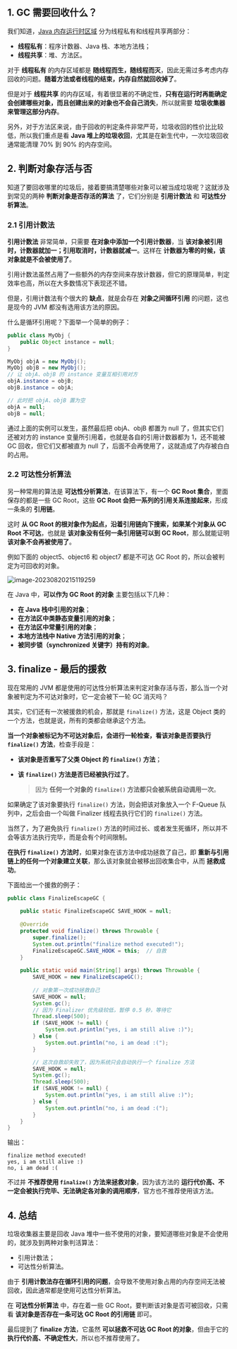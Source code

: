 

## 1. GC 需要回收什么？

我们知道，[Java 内存运行时区域](https://aruni.me/studynotes/java/jvm/memory_manager/%E8%BF%90%E8%A1%8C%E6%97%B6%E6%95%B0%E6%8D%AE%E5%8C%BA%E5%9F%9F.html) 分为线程私有和线程共享两部分：

- **线程私有**：程序计数器、Java 栈、本地方法栈；
- **线程共享**：堆、方法区。

对于 **线程私有** 的内存区域都是 **随线程而生，随线程而灭**，因此无需过多考虑内存回收的问题。**随着方法或者线程的结束，内存自然就回收掉了**。

但是对于 **线程共享** 的内存区域，有着很显著的不确定性，**只有在运行时再能确定会创建哪些对象，而且创建出来的对象也不会自己消失**，所以就需要 **垃圾收集器来管理这部分内存**。

另外，对于方法区来说，由于回收的判定条件非常严苛，垃圾收回的性价比比较低，所以我们重点是看 **Java 堆上的垃圾收回**，尤其是在新生代中，一次垃圾回收通常能清理 70% 到 90% 的内存空间。

## 2. 判断对象存活与否

知道了要回收哪里的垃圾后，接着要搞清楚哪些对象可以被当成垃圾呢？这就涉及到常见的两种 **判断对象是否存活的算法** 了，它们分别是 **引用计数法** 和 **可达性分析算法**。

### 2.1 引用计数法

**引用计数法** 非常简单，只需要 **在对象中添加一个引用计数器**，当 **该对象被引用时，计数器就加一；引用取消时，计数器就减一**。这样在 **计数器为零的时候，该对象就是不会被使用了**。

引用计数法虽然占用了一些额外的内存空间来存放计数器，但它的原理简单，判定效率也高，所以在大多数情况下表现还不错。

但是，引用计数法有个很大的 **缺点**，就是会存在 **对象之间循环引用** 的问题，这也是现今的 JVM 都没有选用该方法的原因。

什么是循环引用呢？下面举一个简单的例子：

```java
public class MyObj {
    public Object instance = null;
}

MyObj objA = new MyObj();
MyObj objB = new MyObj();
// 让 objA、objB 的 instance 变量互相引用对方
objA.instance = objB;
objB.instance = objA;

// 此时把 objA、objB 置为空
objA = null;
objB = null;
```

通过上面的实例可以发生，虽然最后把 objA、objB 都置为 null 了，但其实它们还被对方的 instance 变量所引用着，也就是各自的引用计数器都为 1，还不能被 GC 回收，但它们又都被直为 null 了，后面不会再使用了，这就造成了内存被白白的占用。

### 2.2 可达性分析算法

另一种常用的算法是 **可达性分析算法**，在该算法下，有一个 **GC Root 集合**，里面保存的都是一些 GC Root，这些 **GC Root 会把一系列的引用关系连接起来**，形成一条条的 **引用链**。

这时 **从 GC Root 的根对象作为起点，沿着引用链向下搜索，如果某个对象从 GC Root 不可达**，也就是 **该对象没有任何一条引用链可以到 GC Root**，那么就能证明 **该对象不会再被使用了**。

例如下面的 object5、object6 和 object7 都是不可达 GC Root 的，所以会被判定为可回收的对象。

![image-20230820215119259](https://run-notes.oss-cn-beijing.aliyuncs.com/notes/202308202151421.png)

在 Java 中，**可以作为 GC Root 的对象** 主要包括以下几种：

- **在 Java 栈中引用的对象**；
- **在方法区中类静态变量引用的对象**；
- **在方法区中常量引用的对象**；
- **本地方法栈中 Native 方法引用的对象**；
- **被同步锁（synchronized 关键字）持有的对象**。

## 3. finalize - 最后的援救

现在常用的 JVM 都是使用的可达性分析算法来判定对象存活与否，那么当一个对象被判定为不可达对象时，它一定会被下一轮 GC 消灭吗？

其实，它们还有一次被援救的机会，那就是 `finalize()` 方法，这是 Object 类的一个方法，也就是说，所有的类都会继承这个方法。

**当一个对象被标记为不可达对象后，会进行一轮检查，看该对象是否要执行 `finalize()` 方法**，检查手段是：

- **该对象是否重写了父类 Object 的 `finalize()` 方法**；

- **该 `finalize()` 方法是否已经被执行过了**。

  > 因为 **任何一个对象的 `finalize()` 方法都只会被系统自动调用一次**。

如果确定了该对象要执行 `finalize()` 方法，则会把该对象放入一个 F-Queue 队列中，之后会由一个叫做 Finalizer 线程去执行它们的 `finalize()` 方法。

当然了，为了避免执行 `finalize()` 方法的时间过长、或者发生死循环，所以并不会等该方法执行完毕，而是会有个时间限制。

**在执行 `finalize()` 方法时**，如果对象在该方法中成功拯救了自己，即 **重新与引用链上的任何一个对象建立关联**，那么该对象就会被移出回收集合中，从而 **拯救成功**。

下面给出一个援救的例子：

```java
public class FinalizeEscapeGC {
  
    public static FinalizeEscapeGC SAVE_HOOK = null;
  
    @Override
    protected void finalize() throws Throwable {
        super.finalize();
        System.out.println("finalize method executed!");
        FinalizeEscapeGC.SAVE_HOOK = this;	// 自救
    }
  
	public static void main(String[] args) throws Throwable {
        SAVE_HOOK = new FinalizeEscapeGC();
    
        // 对象第一次成功拯救自己
        SAVE_HOOK = null;
        System.gc();
        // 因为 Finalizer 优先级较低，暂停 0.5 秒，等待它
        Thread.sleep(500);
        if (SAVE_HOOK != null) {
        	System.out.println("yes, i am still alive :)");
        } else {
        	System.out.println("no, i am dead :(");
        }

        // 这次自救却失败了，因为系统只会自动执行一个 finalize 方法
        SAVE_HOOK = null;
        System.gc();
        Thread.sleep(500);
        if (SAVE_HOOK != null) {
        	System.out.println("yes, i am still alive :)");
        } else {
        	System.out.println("no, i am dead :(");
        }
	}
}
```

输出：

```text
finalize method executed!
yes, i am still alive :)
no, i am dead :(
```

不过并 **不推荐使用 `finalize()` 方法来拯救对象**，因为该方法的 **运行代价高、不一定会被执行完毕、无法确定各对象的调用顺序**，官方也不推荐使用该方法。

## 4. 总结

垃圾收集器主要是回收 Java 堆中一些不使用的对象，要知道哪些对象是不会使用的，就涉及到两种对象判活算法：

- 引用计数法；
- 可达性分析算法。

由于 **引用计数法存在循环引用的问题**，会导致不使用对象占用的内存空间无法被回收，因此通常都是使用可达性分析算法。

在 **可达性分析算法** 中，存在着一些 GC Root，要判断该对象是否可被回收，只需看 **该对象是否存在一条可达 GC Root 的引用链** 即可。

最后提到了 **finalize 方法**，它虽然 **可以拯救不可达 GC Root 的对象**，但由于它的 **执行代价高、不确定性大**，所以也不推荐使用了。



